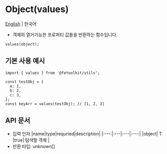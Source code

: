 # Object(values)

[English](../en/object_values.md) | 한국어

- 객체의 열거가능한 프로퍼티 값들을 반환하는 함수입니다.

```tsx
values(object);
```

## 기본 사용 예시

```tsx
import { values } from '@fetoolkit/utils';

const testObj = {
  a: 1,
  b: 2,
  c: 3,
};
const keyArr = values(testObj); // [1, 2, 3]
```

## API 문서

- 입력 인자
  |name|type|requried|description|
  |:---:|:---|:---|:---:|
  |object| T |true| 탐색할 객체 |
- 반환 타입: unknown[]
